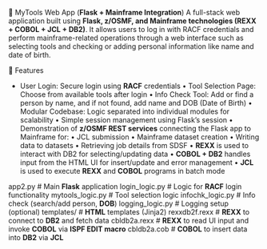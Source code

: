 🚀 MyTools Web App (**Flask + Mainframe Integration**)
A full-stack web application built using **Flask, z/OSMF, and Mainframe technologies (REXX + COBOL + JCL + DB2)**. It allows users to log in with RACF credentials and perform mainframe-related operations through a web interface such as selecting tools and checking or adding personal information like name and date of birth.

🚀 Features
- User Login: Secure login using **RACF** credentials
•	Tool Selection Page: Choose from available tools after login
•	Info Check Tool: Add or find a person by name, and if not found, add name and DOB (Date of Birth)
•	Modular Codebase: Logic separated into individual modules for scalability
•	Simple session management using Flask’s session
•	Demonstration of **z/OSMF REST services** connecting the Flask app to Mainframe for:
•	JCL submission
•	Mainframe dataset creation
•	Writing data to datasets
•	Retrieving job details from SDSF
•	**REXX** is used to interact with DB2 for selecting/updating data
•	**COBOL + DB2** handles input from the HTML UI for insert/update and error management
•	**JCL** is used to execute **REXX** and **COBOL** programs in batch mode


app2.py              # Main **Flask** application
login_logic.py       # Logic for **RACF** login functionality
mytools_logic.py     # Tool selection logic
infochk_logic.py     # Info check (search/add person, **DOB**)
logging_logic.py     # Logging setup (optional)
templates/           # **HTML** templates (Jinja2)
rexxdb2f.rexx        # **REXX** to connect to **DB2** and fetch data
cbldb2a.rexx         # **REXX** to read UI input and invoke **COBOL** via **ISPF EDIT macro**
cbldb2a.cob          # **COBOL** to insert data into **DB2** via **JCL**
